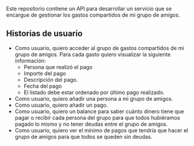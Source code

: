 Este repositorio contiene un API para desarrollar un servicio que se encargue de gestionar los gastos compartidos de mi grupo de amigos.

## Historias de usuario

* Como usuario, quiero acceder al grupo de gastos compartidos de mi grupo de amigos. Para cada gasto quiero visualizar la siguiente información:
    * Persona que realizó el pago
    * Importe del pago
    * Descripción del pago.
    * Fecha del pago
    * El listado debe estar ordenado por último pago realizado.
* Como usuario, quiero añadir una persona a mi grupo de amigos.
* Como usuario, quiero añadir un pago.
* Como usuario, quiero un balance para saber cuánto dinero tiene que pagar o recibir cada persona del grupo para que todos hubiéramos pagado lo mismo y no tener deudas entre el grupo de amigos.
* Como usuario, quiero ver el mínimo de pagos que tendría que hacer el grupo de amigos para que todos se queden sin deudas.